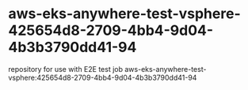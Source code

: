 # aws-eks-anywhere-test-vsphere-425654d8-2709-4bb4-9d04-4b3b3790dd41-94
repository for use with E2E test job aws-eks-anywhere-test-vsphere:425654d8-2709-4bb4-9d04-4b3b3790dd41-94
